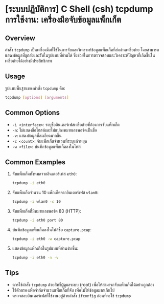 # [ระบบปฏิบัติการ] C Shell (csh) tcpdump การใช้งาน: เครื่องมือจับข้อมูลแพ็กเก็ต

## Overview
คำสั่ง `tcpdump` เป็นเครื่องมือที่ใช้ในการจับและวิเคราะห์ข้อมูลแพ็กเก็ตที่ส่งผ่านเครือข่าย โดยสามารถแสดงข้อมูลที่ถูกส่งและรับในรูปแบบที่อ่านได้ ซึ่งช่วยในการตรวจสอบและวิเคราะห์ปัญหาที่เกิดขึ้นในเครือข่ายได้อย่างมีประสิทธิภาพ

## Usage
รูปแบบพื้นฐานของคำสั่ง `tcpdump` คือ:

```bash
tcpdump [options] [arguments]
```

## Common Options
- `-i <interface>`: ระบุชื่ออินเตอร์เฟสเครือข่ายที่ต้องการจับแพ็กเก็ต
- `-n`: ไม่แสดงชื่อโฮสต์และไม่แปลงหมายเลขพอร์ตเป็นชื่อ
- `-v`: แสดงข้อมูลที่ละเอียดมากขึ้น
- `-c <count>`: จับแพ็กเก็ตจำนวนที่ระบุแล้วหยุด
- `-w <file>`: บันทึกข้อมูลแพ็กเก็ตลงในไฟล์

## Common Examples
1. จับแพ็กเก็ตทั้งหมดจากอินเตอร์เฟส `eth0`:
   ```bash
   tcpdump -i eth0
   ```

2. จับแพ็กเก็ตจำนวน 10 แพ็กเก็ตจากอินเตอร์เฟส `wlan0`:
   ```bash
   tcpdump -i wlan0 -c 10
   ```

3. จับแพ็กเก็ตที่มีหมายเลขพอร์ต 80 (HTTP):
   ```bash
   tcpdump -i eth0 port 80
   ```

4. บันทึกข้อมูลแพ็กเก็ตลงในไฟล์ชื่อ `capture.pcap`:
   ```bash
   tcpdump -i eth0 -w capture.pcap
   ```

5. แสดงข้อมูลแพ็กเก็ตในรูปแบบที่อ่านง่ายขึ้น:
   ```bash
   tcpdump -i eth0 -n -v
   ```

## Tips
- ควรใช้คำสั่ง `tcpdump` ด้วยสิทธิ์ผู้ดูแลระบบ (root) เพื่อให้สามารถจับแพ็กเก็ตได้อย่างถูกต้อง
- ใช้ตัวกรองเพื่อจำกัดจำนวนแพ็กเก็ตที่จับ เพื่อไม่ให้ข้อมูลมากเกินไป
- ตรวจสอบอินเตอร์เฟสที่ใช้งานอยู่ด้วยคำสั่ง `ifconfig` ก่อนที่จะใช้ `tcpdump`